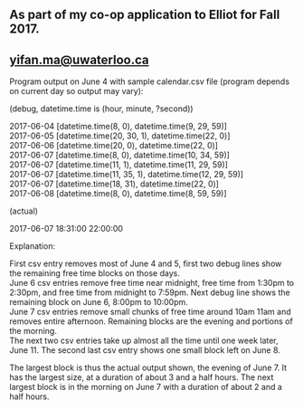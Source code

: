 ## As part of my co-op application to Elliot for Fall 2017.

## yifan.ma@uwaterloo.ca

Program output on June 4 with sample calendar.csv file (program depends on current day so output may vary):

(debug, datetime.time is (hour, minute, ?second))

2017-06-04 [datetime.time(8, 0), datetime.time(9, 29, 59)]  
2017-06-05 [datetime.time(20, 30, 1), datetime.time(22, 0)]  
2017-06-06 [datetime.time(20, 0), datetime.time(22, 0)]  
2017-06-07 [datetime.time(8, 0), datetime.time(10, 34, 59)]  
2017-06-07 [datetime.time(11, 1), datetime.time(11, 29, 59)]  
2017-06-07 [datetime.time(11, 35, 1), datetime.time(12, 29, 59)]  
2017-06-07 [datetime.time(18, 31), datetime.time(22, 0)]  
2017-06-08 [datetime.time(8, 0), datetime.time(8, 59, 59)]

(actual)

2017-06-07 18:31:00 22:00:00

Explanation:

First csv entry removes most of June 4 and 5, first two debug lines show the remaining free time blocks on those days.  
June 6 csv entries remove free time near midnight, free time from 1:30pm to 2:30pm, and free time from midnight to 7:59pm. Next debug line shows the remaining block on June 6, 8:00pm to 10:00pm.  
June 7 csv entries remove small chunks of free time around 10am 11am and removes entire afternoon. Remaining blocks are the evening and portions of the morning.  
The next two csv entries take up almost all the time until one week later, June 11. The second last csv entry shows one small block left on June 8.  

The largest block is thus the actual output shown, the evening of June 7. It has the largest size, at a duration of about 3 and a half hours. The next largest block is in the morning on June 7 with a duration of about 2 and a half hours.
